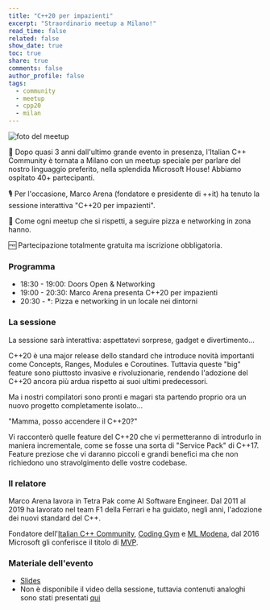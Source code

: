 ```yaml
---
title: "C++20 per impazienti"
excerpt: "Straordinario meetup a Milano!"
read_time: false
related: false
show_date: true
toc: true
share: true
comments: false
author_profile: false
tags:
  - community
  - meetup
  - cpp20
  - milan
---
```


![foto del meetup](https://ilpropheta.github.io/pics/milan0522.jpeg)

🥳 Dopo quasi 3 anni dall'ultimo grande evento in presenza, l'Italian C++ Community è tornata a Milano con un meetup speciale per parlare del nostro linguaggio preferito, nella splendida Microsoft House! Abbiamo ospitato 40+ partecipanti.

🎙️ Per l'occasione, Marco Arena (fondatore e presidente di ++it) ha tenuto la sessione interattiva "C++20 per impazienti".

🍕 Come ogni meetup che si rispetti, a seguire pizza e networking in zona hanno.

🆓 Partecipazione totalmente gratuita ma iscrizione obbligatoria.

### Programma

- 18:30 - 19:00: Doors Open & Networking
- 19:00 - 20:30: Marco Arena presenta C++20 per impazienti
- 20:30 - *: Pizza e networking in un locale nei dintorni

### La sessione

La sessione sarà interattiva: aspettatevi sorprese, gadget e divertimento...

C++20 è una major release dello standard che introduce novità importanti come Concepts, Ranges, Modules e Coroutines. Tuttavia queste "big" feature sono piuttosto invasive e rivoluzionarie, rendendo l'adozione del C++20 ancora più ardua rispetto ai suoi ultimi predecessori.

Ma i nostri compilatori sono pronti e magari sta partendo proprio ora un nuovo progetto completamente isolato...

"Mamma, posso accendere il C++20?"

Vi racconterò quelle feature del C++20 che vi permetteranno di introdurlo in maniera incrementale, come se fosse una sorta di "Service Pack" di C++17. Feature preziose che vi daranno piccoli e grandi benefici ma che non richiedono uno stravolgimento delle vostre codebase.

### Il relatore

Marco Arena lavora in Tetra Pak come AI Software Engineer. Dal 2011 al 2019 ha lavorato nel team F1 della Ferrari e ha guidato, negli anni, l'adozione dei nuovi standard del C++.

Fondatore dell'[Italian C++ Community](https://italiancpp.org/), [Coding Gym](https://coding-gym.org/) e [ML Modena](https://mlmodena.it/), dal 2016 Microsoft gli conferisce il titolo di [MVP](https://mvp.microsoft.com/it-it/PublicProfile/5001726).

### Materiale dell'evento

- [Slides](https://github.com/italiancpp/meetups/blob/main/C%2B%2B20%20per%20impazienti.pdf)
- Non è disponibile il video della sessione, tuttavia contenuti analoghi sono stati presentati [qui](https://www.youtube.com/watch?v=-Zuftu_Fpqo)
